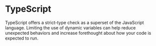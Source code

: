 # TypeScript

TypeScript offers a strict-type check as a superset of the JavaScript language. Limiting the use of dynamic variables can help reduce unexpected behaviors and increase forethought about how your code is expected to run.
